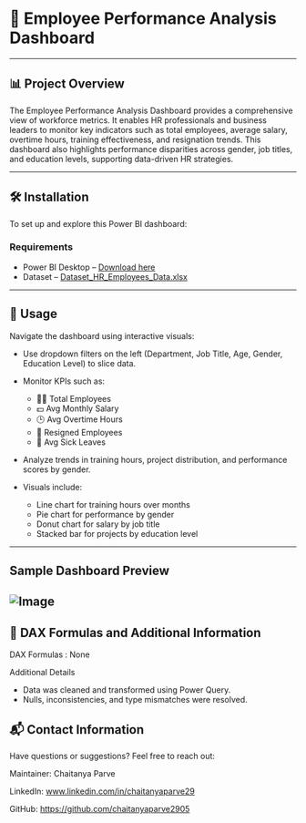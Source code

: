 # 💸 Employee Performance Analysis Dashboard


---

## 📊 Project Overview

The Employee Performance Analysis Dashboard provides a comprehensive view of workforce metrics. It enables HR professionals and business leaders to monitor key indicators such as total employees, average salary, overtime hours, training effectiveness, and resignation trends. This dashboard also highlights performance disparities across gender, job titles, and education levels, supporting data-driven HR strategies.

---

## 🛠 Installation

To set up and explore this Power BI dashboard:

### Requirements
- Power BI Desktop – [Download here](https://powerbi.microsoft.com/desktop/)
- Dataset – [Dataset_HR_Employees_Data.xlsx](https://github.com/user-attachments/files/20592390/Dataset_HR_Employees_Data.xlsx)
---
## 🧭 Usage
Navigate the dashboard using interactive visuals:

- Use dropdown filters on the left (Department, Job Title, Age, Gender, Education Level) to slice data.

- Monitor KPIs such as:

  - 🧑‍💼 Total Employees
  - 💵 Avg Monthly Salary
  - 🕒 Avg Overtime Hours
  - 👋 Resigned Employees
  - 🤒 Avg Sick Leaves

- Analyze trends in training hours, project distribution, and performance scores by gender.

- Visuals include:

  - Line chart for training hours over months
  - Pie chart for performance by gender
  - Donut chart for salary by job title
  - Stacked bar for projects by education level
---
## Sample Dashboard Preview

![Image](https://github.com/user-attachments/assets/d24888bd-e7e2-4747-ba6f-4ac862a2cc5c)
---
## 🧮 DAX Formulas and Additional Information
DAX Formulas : None

Additional Details
- Data was cleaned and transformed using Power Query.
- Nulls, inconsistencies, and type mismatches were resolved.


## 📬 Contact Information

Have questions or suggestions? Feel free to reach out:

Maintainer: Chaitanya Parve

LinkedIn: www.linkedin.com/in/chaitanyaparve29

GitHub: https://github.com/chaitanyaparve2905
